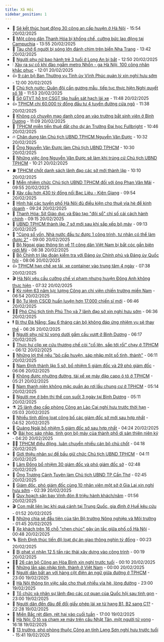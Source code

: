 ```yaml
---
title: Xã Hội
sidebar_position: 1
---
```


<!-- dantri-xa-hoi:START -->
- 🫣 [Sẽ kết thúc hoạt động 30 công an cấp huyện ở Hà Nội](https://dantri.com.vn/xa-hoi/se-ket-thuc-hoat-dong-30-cong-an-cap-huyen-o-ha-noi-20250220225020318.htm) - 15:54 20/02/2025
- 💼 [Một công dân Thanh Hóa bị khống chế, cưỡng bức lao động tại Campuchia](https://dantri.com.vn/xa-hoi/mot-cong-dan-thanh-hoa-bi-khong-che-cuong-buc-lao-dong-tai-campuchia-20250220203231604.htm) - 13:55 20/02/2025
- 🎊 [Tàu chở 6 người bị sóng lớn đánh chìm trên biển Nha Trang](https://dantri.com.vn/xa-hoi/tau-cho-6-nguoi-bi-song-lon-danh-chim-tren-bien-nha-trang-20250220202352653.htm) - 13:42 20/02/2025
- 🙉 [Người phụ nữ bạo hành trẻ 3 tuổi ở Long An bị bắt](https://dantri.com.vn/xa-hoi/nguoi-phu-nu-bao-hanh-tre-3-tuoi-o-long-an-bi-bat-20250220191608536.htm) - 12:50 20/02/2025
- 🕯 [Xảy ra sự cố khi đào ngầm metro Nhổn - ga Hà Nội, 100 công nhân khắc phục](https://dantri.com.vn/xa-hoi/xay-ra-su-co-khi-dao-ngam-metro-nhon-ga-ha-noi-100-cong-nhan-khac-phuc-20250220185706917.htm) - 12:01 20/02/2025
- 👍 [9 cán bộ Ban Thường vụ Tỉnh ủy Vĩnh Phúc quản lý xin nghỉ hưu sớm](https://dantri.com.vn/xa-hoi/9-can-bo-ban-thuong-vu-tinh-uy-vinh-phuc-quan-ly-xin-nghi-huu-som-20250220165121162.htm) - 12:00 20/02/2025
- 🤖 [Chủ tịch nước: Quân đội cần gương mẫu, tiếp tục thực hiện Nghị quyết số 18](https://dantri.com.vn/xa-hoi/chu-tich-nuoc-quan-doi-can-guong-mau-tiep-tuc-thuc-hien-nghi-quyet-so-18-20250220143325503.htm) - 11:53 20/02/2025
- 🙉 [Sở GTVT hỗ trợ CSGT tập huấn sát hạch lái xe](https://dantri.com.vn/xa-hoi/so-gtvt-ho-tro-csgt-tap-huan-sat-hach-lai-xe-20250220154447795.htm) - 11:48 20/02/2025
- 👍 [TPHCM chi 60.000 tỷ đồng đầu tư 4 tuyến đường cửa ngõ](https://dantri.com.vn/xa-hoi/tphcm-chi-60000-ty-dong-dau-tu-4-tuyen-duong-cua-ngo-20250220150156345.htm) - 11:38 20/02/2025
- 🗽 [Không có chuyện mạo danh công an vào trường bắt sinh viên ở Bình Dương](https://dantri.com.vn/xa-hoi/khong-co-chuyen-mao-danh-cong-an-vao-truong-bat-sinh-vien-o-binh-duong-20250220174518826.htm) - 11:09 20/02/2025
- 🗽 [TPHCM miễn tiền thuê đất cho dự án Trường Đại học Fullbright](https://dantri.com.vn/xa-hoi/tphcm-mien-tien-thue-dat-cho-du-an-truong-dai-hoc-fullbright-20250220134944864.htm) - 10:46 20/02/2025
- 🔥 [Chân dung tân Chủ tịch UBND TPHCM Nguyễn Văn Được](https://dantri.com.vn/xa-hoi/chan-dung-tan-chu-tich-ubnd-tphcm-nguyen-van-duoc-20250219114637240.htm) - 10:32 20/02/2025
- 🦒 [Ông Nguyễn Văn Được làm Chủ tịch UBND TPHCM](https://dantri.com.vn/xa-hoi/ong-nguyen-van-duoc-lam-chu-tich-ubnd-tphcm-20250220081824468.htm) - 10:30 20/02/2025
- 🧐 [Những việc ông Nguyễn Văn Được sẽ làm khi trúng cử Chủ tịch UBND TPHCM](https://dantri.com.vn/xa-hoi/nhung-viec-ong-nguyen-van-duoc-se-lam-khi-trung-cu-chu-tich-ubnd-tphcm-20250220130114422.htm) - 10:21 20/02/2025
- ⛽️ [TPHCM chốt danh sách lãnh đạo các sở mới thành lập](https://dantri.com.vn/xa-hoi/tphcm-chot-danh-sach-lanh-dao-cac-so-moi-thanh-lap-20250220165212815.htm) - 10:10 20/02/2025
- 🚀 [Miễn nhiệm chức Chủ tịch UBND TPHCM đối với ông Phan Văn Mãi](https://dantri.com.vn/xa-hoi/mien-nhiem-chuc-chu-tich-ubnd-tphcm-doi-voi-ong-phan-van-mai-20241111203625388.htm) - 09:55 20/02/2025
- 🦒 [Xây cầu hơn 430 tỷ đồng nối Bạc Liêu - Kiên Giang](https://dantri.com.vn/xa-hoi/xay-cau-hon-430-ty-dong-noi-bac-lieu-kien-giang-20250220131719826.htm) - 09:54 20/02/2025
- 🦅 [Hình hài các tuyến phố Hà Nội đủ điều kiện cho thuê vỉa hè để kinh doanh](https://dantri.com.vn/xa-hoi/hinh-hai-cac-tuyen-pho-ha-noi-du-dieu-kien-cho-thue-via-he-de-kinh-doanh-20250220135527377.htm) - 09:24 20/02/2025
- 🚀 [Thanh Hóa: Sở Giáo dục và Đào tạo &quot;đội sổ&quot; chỉ số cải cách hành chính](https://dantri.com.vn/xa-hoi/thanh-hoa-so-giao-duc-va-dao-tao-doi-so-chi-so-cai-cach-hanh-chinh-20250220160223706.htm) - 09:15 20/02/2025
- 🦅 [UBND TPHCM thành lập 7 sở mới sau khi sắp xếp bộ máy](https://dantri.com.vn/xa-hoi/ubnd-tphcm-thanh-lap-7-so-moi-sau-khi-sap-xep-bo-may-20250220085322934.htm) - 09:13 20/02/2025
- 🤠 [&quot;Cùng số vốn, Nhà nước đầu tư được 1 công trình, tư nhân có thể làm được 2&quot;](https://dantri.com.vn/xa-hoi/cung-so-von-nha-nuoc-dau-tu-duoc-1-cong-trinh-tu-nhan-co-the-lam-duoc-2-20250220154032068.htm) - 09:00 20/02/2025
- 💄 [Bộ Ngoại giao thông tin về 11 công dân Việt Nam bị bắt cóc gần biên giới Mỹ](https://dantri.com.vn/xa-hoi/bo-ngoai-giao-thong-tin-ve-11-cong-dan-viet-nam-bi-bat-coc-gan-bien-gioi-my-20250220150549046.htm) - 08:38 20/02/2025
- 🥷 [Bộ Chính trị lập đoàn kiểm tra với Đảng ủy Chính phủ và Đảng ủy Quốc hội](https://dantri.com.vn/xa-hoi/bo-chinh-tri-lap-doan-kiem-tra-voi-dang-uy-chinh-phu-va-dang-uy-quoc-hoi-20250220144303463.htm) - 08:06 20/02/2025
- 👍 [TPHCM hạn chế xe tải, xe container vào trung tâm 4 ngày](https://dantri.com.vn/xa-hoi/tphcm-han-che-xe-tai-xe-container-vao-trung-tam-4-ngay-20250220141509670.htm) - 07:38 20/02/2025
- 🎬 [Hà Nội yêu cầu cưỡng chế vi phạm nhưng huyện Đông Anh không thực hiện](https://dantri.com.vn/xa-hoi/ha-noi-yeu-cau-cuong-che-vi-pham-nhung-huyen-dong-anh-khong-thuc-hien-20250220140257202.htm) - 07:32 20/02/2025
- 🦒 [Kỷ niệm 63 năm lực lượng Công an chi viện chiến trường miền Nam](https://dantri.com.vn/xa-hoi/ky-niem-63-nam-luc-luong-cong-an-chi-vien-chien-truong-mien-nam-20250220133838394.htm) - 06:54 20/02/2025
- 🌊 [Bộ Tư lệnh CSCĐ huấn luyện hơn 17.000 chiến sĩ mới](https://dantri.com.vn/xa-hoi/bo-tu-lenh-cscd-huan-luyen-hon-17000-chien-si-moi-20250220132212842.htm) - 06:46 20/02/2025
- 🧑‍💻 [Phó Chủ tịch tỉnh Phú Thọ và 7 lãnh đạo sở xin nghỉ hưu sớm](https://dantri.com.vn/xa-hoi/pho-chu-tich-tinh-phu-tho-va-7-lanh-dao-so-xin-nghi-huu-som-20250220123954854.htm) - 06:36 20/02/2025
- 🕴 [Bí thư Đà Nẵng: Sau 6 tháng cán bộ không đáp ứng nhiệm vụ sẽ thay thế](https://dantri.com.vn/xa-hoi/bi-thu-da-nang-sau-6-thang-can-bo-khong-dap-ung-nhiem-vu-se-thay-the-20250220130323911.htm) - 06:26 20/02/2025
- 🤔 [Người phụ nữ tử vong dưới gầm cầu vượt ở Bình Dương](https://dantri.com.vn/xa-hoi/nguoi-phu-nu-tu-vong-duoi-gam-cau-vuot-o-binh-duong-20250220130222455.htm) - 06:17 20/02/2025
- 💄 [Thực hư clip xe cứu thương chế còi &quot;cố lên, sắp tới rồi&quot; chạy ở TPHCM](https://dantri.com.vn/xa-hoi/thuc-hu-clip-xe-cuu-thuong-che-coi-co-len-sap-toi-roi-chay-o-tphcm-20250220124221624.htm) - 06:12 20/02/2025
- 🧠 [Những lợi thế nếu &quot;bỏ cấp huyện, sáp nhập một số tỉnh, thành&quot;](https://dantri.com.vn/xa-hoi/nhung-loi-the-neu-bo-cap-huyen-sap-nhap-mot-so-tinh-thanh-20250220130542365.htm) - 06:11 20/02/2025
- 🦣 [Nam Định thành lập 5 sở, bổ nhiệm 5 giám đốc và 29 phó giám đốc](https://dantri.com.vn/xa-hoi/nam-dinh-thanh-lap-5-so-bo-nhiem-5-giam-doc-va-29-pho-giam-doc-20250220123701743.htm) - 06:06 20/02/2025
- 💫 [Không được nhường đường, tài xế xe máy đập capo ô tô ở TPHCM](https://dantri.com.vn/xa-hoi/khong-duoc-nhuong-duong-tai-xe-xe-may-dap-capo-o-to-o-tphcm-20250220120735000.htm) - 05:21 20/02/2025
- 🚀 [Nam thanh niên không mặc quần áo rơi lầu chung cư ở TPHCM](https://dantri.com.vn/xa-hoi/nam-thanh-nien-khong-mac-quan-ao-roi-lau-chung-cu-o-tphcm-20250220102445337.htm) - 05:14 20/02/2025
- 🤔 [Người mẹ ở bên thi thể con suốt 3 ngày tại Bình Dương](https://dantri.com.vn/xa-hoi/nguoi-me-o-ben-thi-the-con-suot-3-ngay-tai-binh-duong-20250220100936545.htm) - 05:11 20/02/2025
- ⚗️ [25 lãnh đạo cấp phòng Công an Lào Cai nghỉ hưu trước thời hạn](https://dantri.com.vn/xa-hoi/25-lanh-dao-cap-phong-cong-an-lao-cai-nghi-huu-truoc-thoi-han-20250220115658222.htm) - 05:03 20/02/2025
- 🫶 [Nhiều tỉnh đồng loạt công bố các giám đốc sở mới sau hợp nhất](https://dantri.com.vn/xa-hoi/nhieu-tinh-dong-loat-cong-bo-cac-giam-doc-so-moi-sau-hop-nhat-20250220110750699.htm) - 04:52 20/02/2025
- 🌮 [Quảng Ngãi bổ nhiệm 5 giám đốc sở sau hợp nhất](https://dantri.com.vn/xa-hoi/quang-ngai-bo-nhiem-5-giam-doc-so-sau-hop-nhat-20250220105851595.htm) - 04:24 20/02/2025
- 🐵 [Bài học sáp nhập, tinh gọn bộ máy của thành phố di sản thiên niên kỷ](https://dantri.com.vn/xa-hoi/bai-hoc-sap-nhap-tinh-gon-bo-may-cua-thanh-pho-di-san-thien-nien-ky-20250220105113136.htm) - 04:20 20/02/2025
- 🧑‍🏫 [TPHCM điều động, luân chuyển nhiều cán bộ chủ chốt](https://dantri.com.vn/xa-hoi/tphcm-dieu-dong-luan-chuyen-nhieu-can-bo-chu-chot-20250220103115549.htm) - 04:18 20/02/2025
- 💫 [Giới thiệu nhân sự để bầu giữ chức Chủ tịch UBND TPHCM](https://dantri.com.vn/xa-hoi/gioi-thieu-nhan-su-de-bau-giu-chuc-chu-tich-ubnd-tphcm-20250220105213943.htm) - 04:11 20/02/2025
- 🦩 [Lâm Đồng bổ nhiệm 30 giám đốc và phó giám đốc sở](https://dantri.com.vn/xa-hoi/lam-dong-bo-nhiem-30-giam-doc-va-pho-giam-doc-so-20250220093602252.htm) - 02:48 20/02/2025
- 🦄 [Ông Trương Cảnh Tuyên làm Chủ tịch UBND TP Cần Thơ](https://dantri.com.vn/xa-hoi/ong-truong-canh-tuyen-lam-chu-tich-ubnd-tp-can-tho-20250220080010486.htm) - 02:45 20/02/2025
- 💂 [Giám đốc, phó giám đốc cùng 10 nhân viên một sở ở Gia Lai xin nghỉ hưu sớm](https://dantri.com.vn/xa-hoi/giam-doc-pho-giam-doc-cung-10-nhan-vien-mot-so-o-gia-lai-xin-nghi-huu-som-20250220092541241.htm) - 02:39 20/02/2025
- 💄 [Quy hoạch sân bay Vinh đón 8 triệu hành khách/năm](https://dantri.com.vn/xa-hoi/quy-hoach-san-bay-vinh-don-8-trieu-hanh-khachnam-20250220085202729.htm) - 01:56 20/02/2025
- 🎬 [Con mất liên lạc khi quá cảnh tại Trung Quốc, gia đình ở Huế kêu cứu](https://dantri.com.vn/xa-hoi/con-mat-lien-lac-khi-qua-canh-tai-trung-quoc-gia-dinh-o-hue-keu-cuu-20250220073310915.htm) - 01:52 20/02/2025
- 👀 [Những chia sẻ đầu tiên của tân Bộ trưởng Nông nghiệp và Môi trường](https://dantri.com.vn/xa-hoi/nhung-chia-se-dau-tien-cua-tan-bo-truong-nong-nghiep-va-moi-truong-20250220083411817.htm) - 01:45 20/02/2025
- 💃 [Xe khách trên 16 chỗ &quot;chen chúc&quot; gây ùn tắc giữa phố cổ Hà Nội](https://dantri.com.vn/xa-hoi/xe-khach-tren-16-cho-chen-chuc-gay-un-tac-giua-pho-co-ha-noi-20250219135830567.htm) - 00:48 20/02/2025
- 🪜 [Bình Định thúc tiến độ loạt dự án giao thông nghìn tỷ đồng](https://dantri.com.vn/xa-hoi/binh-dinh-thuc-tien-do-loat-du-an-giao-thong-nghin-ty-dong-20250219173223964.htm) - 00:23 20/02/2025
- 📝 [Bị phạt vì nhận 12,5 tấn rác thải xây dựng vào công trình](https://dantri.com.vn/xa-hoi/bi-phat-vi-nhan-125-tan-rac-thai-xay-dung-vao-cong-trinh-20250219210231721.htm) - 00:19 20/02/2025
- 🧑‍💻 [26 cán bộ Công an Hòa Bình xin nghỉ trước tuổi](https://dantri.com.vn/xa-hoi/26-can-bo-cong-an-hoa-binh-xin-nghi-truoc-tuoi-20250220070332404.htm) - 00:10 20/02/2025
- 👺 [Những lần sáp nhập tỉnh, thành ở Việt Nam](https://dantri.com.vn/xa-hoi/nhung-lan-sap-nhap-tinh-thanh-o-viet-nam-20250219220800997.htm) - 00:00 20/02/2025
- 🌮 [Người dân bất an với hàng cột điện án ngữ giữa đường ở TPHCM](https://dantri.com.vn/xa-hoi/nguoi-dan-bat-an-voi-hang-cot-dien-an-ngu-giua-duong-o-tphcm-20250219163328220.htm) - 23:00 19/02/2025
- 🤭 [Hà Nội thông tin việc sắp cho thuê nhiều vỉa hè, lòng đường](https://dantri.com.vn/xa-hoi/ha-noi-thong-tin-viec-sap-cho-thue-nhieu-via-he-long-duong-20250219172831767.htm) - 23:00 19/02/2025
- 💪 [Tổ chức và nhân sự lãnh đạo các cơ quan của Quốc hội sau tinh gọn](https://dantri.com.vn/xa-hoi/to-chuc-va-nhan-su-lanh-dao-cac-co-quan-cua-quoc-hoi-sau-tinh-gon-20250213215809478.htm) - 23:00 19/02/2025
- 🧰 [Người dân đến đâu để đổi giấy phép lái xe từ hạng B1, B2 sang C1?](https://dantri.com.vn/xa-hoi/nguoi-dan-den-dau-de-doi-giay-phep-lai-xe-tu-hang-b1-b2-sang-c1-20250219161253502.htm) - 22:28 19/02/2025
- 🤡 [Miền Bắc rét đậm, rét hại vào cuối tuần](https://dantri.com.vn/xa-hoi/mien-bac-ret-dam-ret-hai-vao-cuoi-tuan-20250219180140644.htm) - 17:00 19/02/2025
- 🦆 [Hà Nội: Ô tô va chạm xe máy trên cầu Nhật Tân, một người tử vong](https://dantri.com.vn/xa-hoi/ha-noi-o-to-va-cham-xe-may-tren-cau-nhat-tan-mot-nguoi-tu-vong-20250219230252151.htm) - 16:18 19/02/2025
- 🦍 [13 trưởng, phó phòng thuộc Công an tỉnh Lạng Sơn nghỉ hưu trước tuổi](https://dantri.com.vn/xa-hoi/13-truong-pho-phong-thuoc-cong-an-tinh-lang-son-nghi-huu-truoc-tuoi-20250219223147220.htm) - 15:41 19/02/2025<!-- dantri-xa-hoi:END -->
